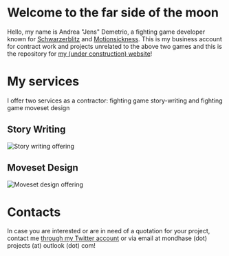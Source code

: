 # Welcome to the far side of the moon
Hello, my name is Andrea "Jens" Demetrio, a fighting game developer known for 
[Schwarzerblitz](https://store.steampowered.com/app/1287800/Schwarzerblitz/) and [Motionsickness](https://gamejolt.com/games/motionsickness/601247).
This is my business account for contract work and projects unrelated to the above two games and this is the repository for [my (under construction) website](https://dermondhase.github.io/)!

# My services
I offer two services as a contractor: fighting game story-writing and fighting game moveset design

## Story Writing
![Story writing offering](https://pbs.twimg.com/media/FHuG-9DX0AIAk7G?format=png&name=medium "Story writing offering")

## Moveset Design
![Moveset design offering](https://pbs.twimg.com/media/FHxQA5UWQAQ0oyh?format=png&name=medium "Moveset design offering")

# Contacts
In case you are interested or are in need of a quotation for your project, contact me [through my Twitter account](https://twitter.com/DerMondhase) or via email at mondhase (dot) projects (at) outlook (dot) com!


<!---
dermondhase/dermondhase is a ✨ special ✨ repository because its `README.md` (this file) appears on your GitHub profile.
You can click the Preview link to take a look at your changes.
--->
